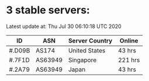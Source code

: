 # 3 stable servers:

Latest update at: Thu Jul 30 06:10:18 UTC 2020

| ID | ASN | Server Country | Online |
| -- | --- | -------------- | ------ |
| #.D09B | AS174 | United States | 43 hrs |
| #.7F1D | AS63949 | Singapore | 221 hrs |
| #.2A79 | AS63949 | Japan | 43 hrs |

